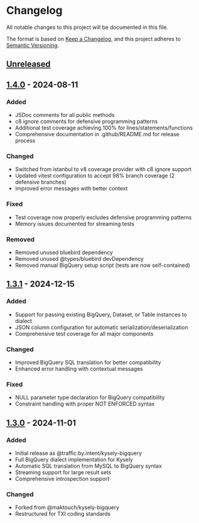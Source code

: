 # Changelog

All notable changes to this project will be documented in this file.

The format is based on [Keep a Changelog](https://keepachangelog.com/en/1.0.0/),
and this project adheres to [Semantic Versioning](https://semver.org/spec/v2.0.0.html).

## [Unreleased]

## [1.4.0] - 2024-08-11

### Added
- JSDoc comments for all public methods
- c8 ignore comments for defensive programming patterns
- Additional test coverage achieving 100% for lines/statements/functions
- Comprehensive documentation in .github/README.md for release process

### Changed
- Switched from istanbul to v8 coverage provider with c8 ignore support
- Updated vitest configuration to accept 98% branch coverage (2 defensive branches)
- Improved error messages with better context

### Fixed
- Test coverage now properly excludes defensive programming patterns
- Memory issues documented for streaming tests

### Removed
- Removed unused bluebird dependency
- Removed unused @types/bluebird devDependency
- Removed manual BigQuery setup script (tests are now self-contained)

## [1.3.1] - 2024-12-15

### Added
- Support for passing existing BigQuery, Dataset, or Table instances to dialect
- JSON column configuration for automatic serialization/deserialization
- Comprehensive test coverage for all major components

### Changed
- Improved BigQuery SQL translation for better compatibility
- Enhanced error handling with contextual messages

### Fixed
- NULL parameter type declaration for BigQuery compatibility
- Constraint handling with proper NOT ENFORCED syntax

## [1.3.0] - 2024-11-01

### Added
- Initial release as @traffic.by.intent/kysely-bigquery
- Full BigQuery dialect implementation for Kysely
- Automatic SQL translation from MySQL to BigQuery syntax
- Streaming support for large result sets
- Comprehensive introspection support

### Changed
- Forked from @maktouch/kysely-bigquery
- Restructured for TXI coding standards

[Unreleased]: https://github.com/trafficbyintent/kysely-bigquery/compare/v1.4.0...HEAD
[1.4.0]: https://github.com/trafficbyintent/kysely-bigquery/compare/v1.3.1...v1.4.0
[1.3.1]: https://github.com/trafficbyintent/kysely-bigquery/compare/v1.3.0...v1.3.1
[1.3.0]: https://github.com/trafficbyintent/kysely-bigquery/releases/tag/v1.3.0